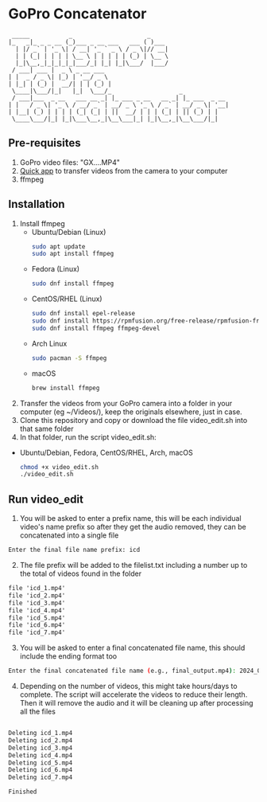 # GoPro Concatenator
```
 _____           _                     _
|_   _|_ _ _ __ (_)___ _ __ ___   ___ ( )___
  | |/ _` | '_ \| / __| '_ ` _ \ / _ \|// __|
  | | (_| | | | | \__ \ | | | | | (_) | \__ \
  |_|\__,_|_|_|_|_|___/_| |_| |_|\___/  |___/
 / ___| ___ |  _ \ _ __ ___
| |  _ / _ \| |_) | '__/ _ \
| |_| | (_) |  __/| | | (_) |
 \____|\___/|_|   |_|  \___/_                   _
 / ___|___  _ __   ___ __ _| |_ ___ _ __   __ _| |_ ___  _ __
| |   / _ \| '_ \ / __/ _` | __/ _ \ '_ \ / _` | __/ _ \| '__|
| |__| (_) | | | | (_| (_| | ||  __/ | | | (_| | || (_) | |
 \____\___/|_| |_|\___\__,_|\__\___|_| |_|\__,_|\__\___/|_|

```
## Pre-requisites ##
1. GoPro video files: "GX....MP4"
2. [Quick app](https://gopro.com/en/us/shop/quik-app-video-photo-editor) to transfer videos from the camera to your computer
3. ffmpeg
   
## Installation ##
1. Install ffmpeg
   - Ubuntu/Debian (Linux)
     ```bash
     sudo apt update
     sudo apt install ffmpeg
     ```
   - Fedora (Linux)
     ```bash
     sudo dnf install ffmpeg
     ```
   - CentOS/RHEL (Linux)
     ```bash
     sudo dnf install epel-release
     sudo dnf install https://rpmfusion.org/free-release/rpmfusion-free-release-8.noarch.rpm
     sudo dnf install ffmpeg ffmpeg-devel
     ```
   - Arch Linux
     ```bash
     sudo pacman -S ffmpeg
     ```
   - macOS
     ```bash
     brew install ffmpeg
     ```
2. Transfer the videos from your GoPro camera into a folder in your computer (eg ~/Videos/), keep the originals elsewhere, just in case.
3. Clone this repository and copy or download the file video_edit.sh into that same folder
4. In that folder, run the script video_edit.sh:
  - Ubuntu/Debian, Fedora, CentOS/RHEL, Arch, macOS
     ```bash
     chmod +x video_edit.sh
     ./video_edit.sh
     ```
## Run video_edit ##
1. You will be asked to enter a prefix name, this will be each individual video's name prefix so after they get the audio removed, they can be concatenated into a single file
  ```bash
  Enter the final file name prefix: icd
  ```
2. The file prefix will be added to the filelist.txt including a number up to the total of videos found in the folder
  ```txt
  file 'icd_1.mp4'
  file 'icd_2.mp4'
  file 'icd_3.mp4'
  file 'icd_4.mp4'
  file 'icd_5.mp4'
  file 'icd_6.mp4'
  file 'icd_7.mp4'
  ```
3. You will be asked to enter a final concatenated file name, this should include the ending format too
  ```bash
  Enter the final concatenated file name (e.g., final_output.mp4): 2024_09_12.mp4
  ```
4. Depending on the number of videos, this might take hours/days to complete. The script will accelerate the videos to reduce their length. Then it will remove the audio and it will be cleaning up after processing all the files
 ```bash

Deleting icd_1.mp4
Deleting icd_2.mp4
Deleting icd_3.mp4
Deleting icd_4.mp4
Deleting icd_5.mp4
Deleting icd_6.mp4
Deleting icd_7.mp4

Finished

```







